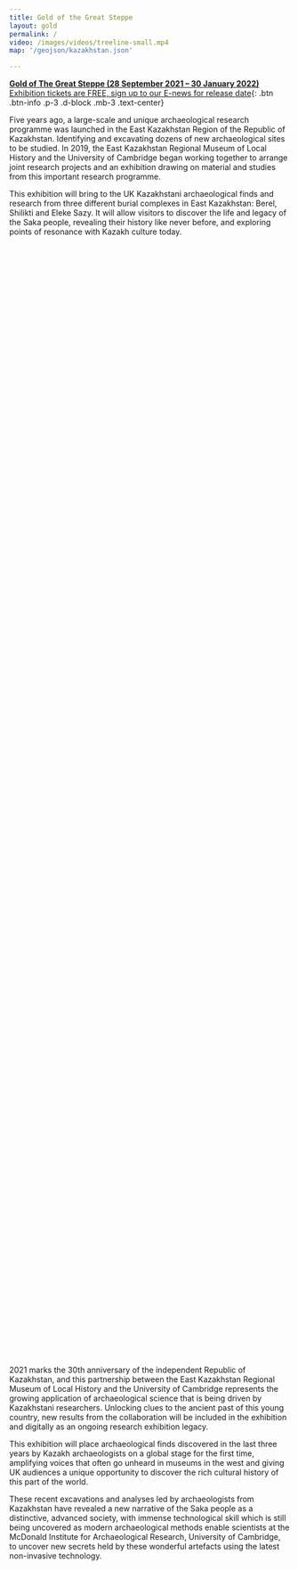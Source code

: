 ```yaml
---
title: Gold of the Great Steppe
layout: gold
permalink: /
video: /images/videos/treeline-small.mp4
map: '/geojson/kazakhstan.json'

---
```


[**Gold of The Great Steppe (28 September 2021 – 30 January 2022)**<br />  Exhibition tickets are FREE, sign up to our E-news for release date](https://tickets.museums.cam.ac.uk/account/create){: .btn .btn-info .p-3 .d-block .mb-3 .text-center}


Five years ago, a large-scale and unique archaeological research programme was launched  in the East Kazakhstan Region of the Republic of Kazakhstan. Identifying and excavating dozens of new archaeological sites to be studied. In 2019, the East Kazakhstan Regional Museum of Local History and the University of Cambridge began working together to arrange joint research projects and an exhibition drawing on material and studies from this important research programme.

This exhibition will bring to the UK Kazakhstani archaeological finds and research from three different burial complexes in East Kazakhstan: Berel, Shilikti and Eleke Sazy. It will allow visitors to discover the life and legacy of the Saka people, revealing their history like never before, and exploring points of resonance with Kazakh culture today.

<div class="mb-3 mt-3" id="map-stan">
  <div id="map" style="width: 100%; height: 50vh;"></div>
</div>


2021 marks the 30th anniversary of the independent Republic of Kazakhstan, and this partnership between the East Kazakhstan Regional Museum of Local History and the University of Cambridge represents the growing application of archaeological science that is being driven by Kazakhstani researchers. Unlocking clues to the ancient past of this young country, new results from the collaboration will be included in the exhibition and digitally as an ongoing research exhibition legacy.

This exhibition will place archaeological finds discovered in the last three years by Kazakh archaeologists on a global stage for the first time, amplifying voices that often go unheard in museums in the west and giving UK audiences a unique opportunity to discover the rich cultural history of this part of the world.

These recent excavations and analyses led by archaeologists from Kazakhstan have revealed a new narrative of the Saka people as a distinctive, advanced society, with immense technological skill which is still being uncovered as modern archaeological methods enable scientists at the McDonald Institute for Archaeological Research, University of Cambridge, to uncover new secrets held by these wonderful artefacts using the latest non-invasive technology.
